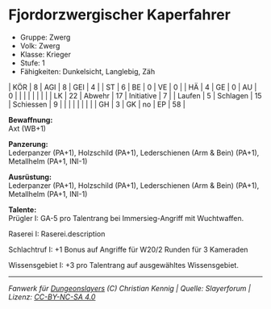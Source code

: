 # Fjordorzwergischer Kaperfahrer  
- Gruppe: Zwerg  
- Volk: Zwerg  
- Klasse: Krieger  
- Stufe: 1  
- Fähigkeiten: Dunkelsicht, Langlebig, Zäh  


| KÖR    | 8  | AGI      | 8  | GEI        | 4  |
| ST     | 6  | BE       | 0  | VE         | 0  |
| HÄ     | 4  | GE       | 0  | AU         | 0  |
|        |    |          |    |            |    |
| LK     | 22 | Abwehr   | 17 | Initiative | 7  |
| Laufen | 5  | Schlagen | 15 | Schiessen  | 9  |
|        |    |          |    |            |    |
| GH     | 3  | GK       | no | EP         | 58 |


**Bewaffnung:**  
Axt (WB+1)

**Panzerung:**  
Lederpanzer (PA+1), Holzschild (PA+1), Lederschienen (Arm & Bein) (PA+1), Metallhelm (PA+1, INI-1)

**Ausrüstung:**  
Lederpanzer (PA+1), Holzschild (PA+1), Lederschienen (Arm & Bein) (PA+1), Metallhelm (PA+1, INI-1)

**Talente:**  
Prügler I: GA-5 pro Talentrang bei Immersieg-Angriff mit Wuchtwaffen.

Raserei I: Raserei.description

Schlachtruf I: +1 Bonus auf Angriffe für W20/2 Runden für 3 Kameraden

Wissensgebiet I: +3 pro Talentrang auf ausgewähltes Wissensgebiet.





___
*Fanwerk für [Dungeonslayers](https://www.dungeonslayers.net/) (C) Christian Kennig | Quelle: Slayerforum | Lizenz: [CC-BY-NC-SA 4.0](https://creativecommons.org/licenses/by-nc-sa/4.0/deed.de)*